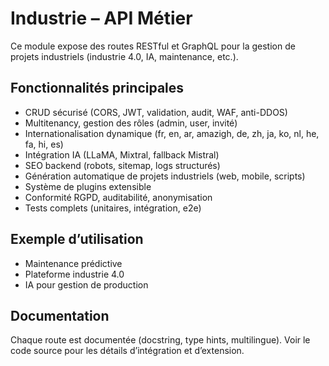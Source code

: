 # Industrie – API Métier

Ce module expose des routes RESTful et GraphQL pour la gestion de projets industriels (industrie 4.0, IA, maintenance, etc.).

## Fonctionnalités principales
- CRUD sécurisé (CORS, JWT, validation, audit, WAF, anti-DDOS)
- Multitenancy, gestion des rôles (admin, user, invité)
- Internationalisation dynamique (fr, en, ar, amazigh, de, zh, ja, ko, nl, he, fa, hi, es)
- Intégration IA (LLaMA, Mixtral, fallback Mistral)
- SEO backend (robots, sitemap, logs structurés)
- Génération automatique de projets industriels (web, mobile, scripts)
- Système de plugins extensible
- Conformité RGPD, auditabilité, anonymisation
- Tests complets (unitaires, intégration, e2e)

## Exemple d’utilisation
- Maintenance prédictive
- Plateforme industrie 4.0
- IA pour gestion de production

## Documentation
Chaque route est documentée (docstring, type hints, multilingue). Voir le code source pour les détails d’intégration et d’extension.
